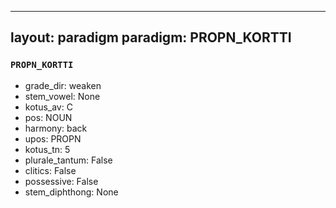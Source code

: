 
---
layout: paradigm
paradigm: PROPN_KORTTI
---
### ` PROPN_KORTTI `


* grade_dir: weaken
* stem_vowel: None
* kotus_av: C
* pos: NOUN
* harmony: back
* upos: PROPN
* kotus_tn: 5
* plurale_tantum: False
* clitics: False
* possessive: False
* stem_diphthong: None
